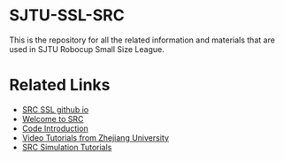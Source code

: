 <h1>SJTU-SSL-SRC</h1>
This is the repository for all the related information and materials that are used in SJTU Robocup Small Size League.

<h1>Related Links</h1>
<p>
<ul>
    <li>
        <a href="https://src-ssl.github.io/">
            SRC SSL github io
        </a>
    </li>
    <li>
        <a href="https://www.zybuluo.com/alone330921/note/1025409">Welcome to SRC
        </a>
    </li>
    <li>
        <a href="https://www.zybuluo.com/alone330921/note/1025440">Code Introduction
        </a>
    </li>
    <li>
        <a href="http://i.youku.com/i/UMzM5ODA1NzQ3Ng==?spm=a2h0j.8191423.subscription_wrap.DD~A">
        Video Tutorials from Zhejiang University
        </a>
    </li>
    <li>
        <a href="https://www.zybuluo.com/wangmian/note/1025336">
            SRC Simulation Tutorials
        </a>
    </li>
</ul>
</p>

